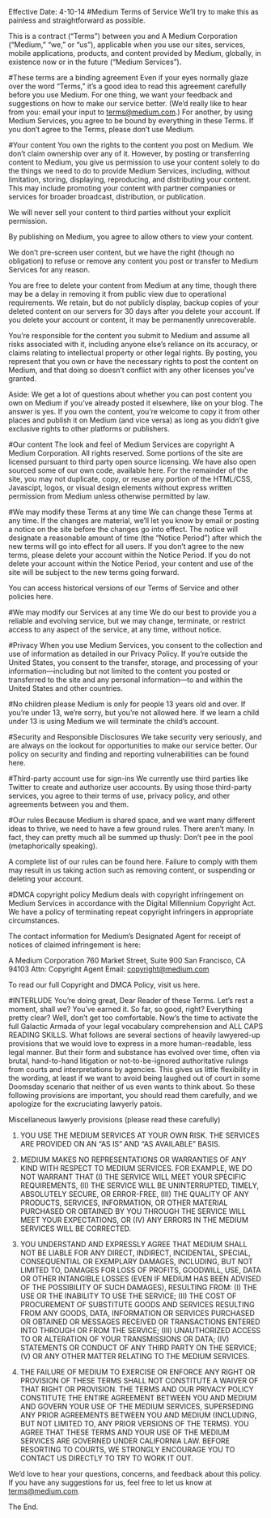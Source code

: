 Effective Date: 4-10-14
#Medium Terms of Service
We’ll try to make this as painless and straightforward as possible.

This is a contract (“Terms”) between you and A Medium Corporation (“Medium,” “we,” or “us”), applicable when you use our sites, services, mobile applications, products, and content provided by Medium, globally, in existence now or in the future (“Medium Services”).

#These terms are a binding agreement
Even if your eyes normally glaze over the word “Terms,” it’s a good idea to read this agreement carefully before you use Medium. For one thing, we want your feedback and suggestions on how to make our service better. (We’d really like to hear from you: email your input to terms@medium.com.) For another, by using Medium Services, you agree to be bound by everything in these Terms. If you don’t agree to the Terms, please don’t use Medium.

#Your content
You own the rights to the content you post on Medium. We don’t claim ownership over any of it. However, by posting or transferring content to Medium, you give us permission to use your content solely to do the things we need to do to provide Medium Services, including, without limitation, storing, displaying, reproducing, and distributing your content. This may include promoting your content with partner companies or services for broader broadcast, distribution, or publication.

We will never sell your content to third parties without your explicit permission.

By publishing on Medium, you agree to allow others to view your content.

We don’t pre-screen user content, but we have the right (though no obligation) to refuse or remove any content you post or transfer to Medium Services for any reason.

You are free to delete your content from Medium at any time, though there may be a delay in removing it from public view due to operational requirements. We retain, but do not publicly display, backup copies of your deleted content on our servers for 30 days after you delete your account. If you delete your account or content, it may be permanently unrecoverable.

You’re responsible for the content you submit to Medium and assume all risks associated with it, including anyone else’s reliance on its accuracy, or claims relating to intellectual property or other legal rights. By posting, you represent that you own or have the necessary rights to post the content on Medium, and that doing so doesn’t conflict with any other licenses you’ve granted.

Aside: We get a lot of questions about whether you can post content you own on Medium if you’ve already posted it elsewhere, like on your blog. The answer is yes. If you own the content, you’re welcome to copy it from other places and publish it on Medium (and vice versa) as long as you didn’t give exclusive rights to other platforms or publishers.

#Our content
The look and feel of Medium Services are copyright A Medium Corporation. All rights reserved. Some portions of the site are licensed pursuant to third party open source licensing. We have also open sourced some of our own code, available here. For the remainder of the site, you may not duplicate, copy, or reuse any portion of the HTML/CSS, Javascipt, logos, or visual design elements without express written permission from Medium unless otherwise permitted by law.

#We may modify these Terms at any time
We can change these Terms at any time. If the changes are material, we’ll let you know by email or posting a notice on the site before the changes go into effect. The notice will designate a reasonable amount of time (the “Notice Period”) after which the new terms will go into effect for all users. If you don’t agree to the new terms, please delete your account within the Notice Period. If you do not delete your account within the Notice Period, your content and use of the site will be subject to the new terms going forward.

You can access historical versions of our Terms of Service and other policies here.

#We may modify our Services at any time
We do our best to provide you a reliable and evolving service, but we may change, terminate, or restrict access to any aspect of the service, at any time, without notice.

#Privacy
When you use Medium Services, you consent to the collection and use of information as detailed in our Privacy Policy. If you’re outside the United States, you consent to the transfer, storage, and processing of your information—including but not limited to the content you posted or transferred to the site and any personal information—to and within the United States and other countries.

#No children please
Medium is only for people 13 years old and over. If you’re under 13, we’re sorry, but you’re not allowed here. If we learn a child under 13 is using Medium we will terminate the child’s account.

#Security and Responsible Disclosures
We take security very seriously, and are always on the lookout for opportunities to make our service better. Our policy on security and finding and reporting vulnerabilities can be found here.

#Third-party account use for sign-ins
We currently use third parties like Twitter to create and authorize user accounts. By using those third-party services, you agree to their terms of use, privacy policy, and other agreements between you and them.

#Our rules
Because Medium is shared space, and we want many different ideas to thrive, we need to have a few ground rules. There aren’t many. In fact, they can pretty much all be summed up thusly: Don’t pee in the pool (metaphorically speaking).

A complete list of our rules can be found here. Failure to comply with them may result in us taking action such as removing content, or suspending or deleting your account.

#DMCA copyright policy
Medium deals with copyright infringement on Medium Services in accordance with the Digital Millennium Copyright Act. We have a policy of terminating repeat copyright infringers in appropriate circumstances.

The contact information for Medium’s Designated Agent for receipt of notices of claimed infringement is here:

A Medium Corporation 760 Market Street, Suite 900 San Francisco, CA 94103 Attn: Copyright Agent Email: copyright@medium.com

To read our full Copyright and DMCA Policy, visit us here.

#INTERLUDE
You’re doing great, Dear Reader of these Terms. Let’s rest a moment, shall we? You’ve earned it. So far, so good, right? Everything pretty clear? Well, don’t get too comfortable. Now’s the time to activate the full Galactic Armada of your legal vocabulary comprehension and ALL CAPS READING SKILLS. What follows are several sections of heavily lawyered-up provisions that we would love to express in a more human-readable, less legal manner. But their form and substance has evolved over time, often via brutal, hand-to-hand litigation or not-to-be-ignored authoritative rulings from courts and interpretations by agencies. This gives us little flexibility in the wording, at least if we want to avoid being laughed out of court in some Doomsday scenario that neither of us even wants to think about. So these following provisions are important, you should read them carefully, and we apologize for the excruciating lawyerly patois.

Miscellaneous lawyerly provisions (please read these carefully)
1. YOU USE THE MEDIUM SERVICES AT YOUR OWN RISK. THE SERVICES ARE PROVIDED ON AN “AS IS” AND “AS AVAILABLE” BASIS.

2. MEDIUM MAKES NO REPRESENTATIONS OR WARRANTIES OF ANY KIND WITH RESPECT TO MEDIUM SERVICES. FOR EXAMPLE, WE DO NOT WARRANT THAT (I) THE SERVICE WILL MEET YOUR SPECIFIC REQUIREMENTS, (II) THE SERVICE WILL BE UNINTERRUPTED, TIMELY, ABSOLUTELY SECURE, OR ERROR-FREE, (III) THE QUALITY OF ANY PRODUCTS, SERVICES, INFORMATION, OR OTHER MATERIAL PURCHASED OR OBTAINED BY YOU THROUGH THE SERVICE WILL MEET YOUR EXPECTATIONS, OR (IV) ANY ERRORS IN THE MEDIUM SERVICES WILL BE CORRECTED.

3. YOU UNDERSTAND AND EXPRESSLY AGREE THAT MEDIUM SHALL NOT BE LIABLE FOR ANY DIRECT, INDIRECT, INCIDENTAL, SPECIAL, CONSEQUENTIAL OR EXEMPLARY DAMAGES, INCLUDING, BUT NOT LIMITED TO, DAMAGES FOR LOSS OF PROFITS, GOODWILL, USE, DATA OR OTHER INTANGIBLE LOSSES (EVEN IF MEDIUM HAS BEEN ADVISED OF THE POSSIBILITY OF SUCH DAMAGES), RESULTING FROM: (I) THE USE OR THE INABILITY TO USE THE SERVICE; (II) THE COST OF PROCUREMENT OF SUBSTITUTE GOODS AND SERVICES RESULTING FROM ANY GOODS, DATA, INFORMATION OR SERVICES PURCHASED OR OBTAINED OR MESSAGES RECEIVED OR TRANSACTIONS ENTERED INTO THROUGH OR FROM THE SERVICE; (III) UNAUTHORIZED ACCESS TO OR ALTERATION OF YOUR TRANSMISSIONS OR DATA; (IV) STATEMENTS OR CONDUCT OF ANY THIRD PARTY ON THE SERVICE; (V) OR ANY OTHER MATTER RELATING TO THE MEDIUM SERVICES.

4. THE FAILURE OF MEDIUM TO EXERCISE OR ENFORCE ANY RIGHT OR PROVISION OF THESE TERMS SHALL NOT CONSTITUTE A WAIVER OF THAT RIGHT OR PROVISION. THE TERMS AND OUR PRIVACY POLICY CONSTITUTE THE ENTIRE AGREEMENT BETWEEN YOU AND MEDIUM AND GOVERN YOUR USE OF THE MEDIUM SERVICES, SUPERSEDING ANY PRIOR AGREEMENTS BETWEEN YOU AND MEDIUM (INCLUDING, BUT NOT LIMITED TO, ANY PRIOR VERSIONS OF THE TERMS). YOU AGREE THAT THESE TERMS AND YOUR USE OF THE MEDIUM SERVICES ARE GOVERNED UNDER CALIFORNIA LAW. BEFORE RESORTING TO COURTS, WE STRONGLY ENCOURAGE YOU TO CONTACT US DIRECTLY TO TRY TO WORK IT OUT.

We’d love to hear your questions, concerns, and feedback about this policy. If you have any suggestions for us, feel free to let us know at terms@medium.com.

The End.
